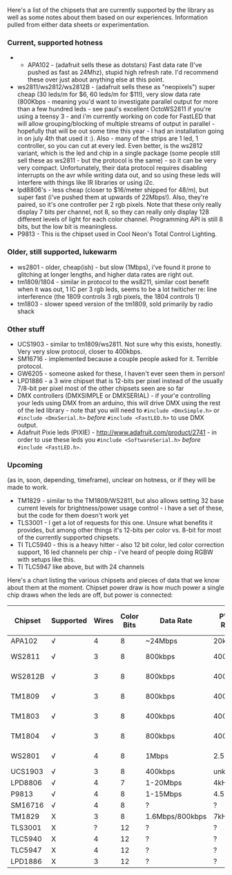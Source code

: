 Here's a list of the chipsets that are currently supported by the library as well as some notes about them based on our experiences.  Information pulled from either data sheets or experimentation.

### Current, supported hotness

* * APA102 - (adafruit sells these as dotstars) Fast data rate (I've pushed as fast as 24Mhz), stupid high refresh rate.  I'd recommend these over just about anything else at this point.
* ws2811/ws2812/ws2812B - (adafruit sells these as "neopixels") super cheap (30 leds/m for $6, 60 leds/m for $11!), very slow data rate (800Kbps - meaning you'd want to investigate parallel output for more than a few hundred leds - see paul's excellent OctoWS2811 if you're using a teensy 3 - and i'm currently working on code for FastLED that will allow grouping/blocking of multiple streams of output in parallel - hopefully that will be out some time this year - I had an installation going in on july 4th that used it :).  Also - many of the strips are 1 led, 1 controller, so you can cut at every led.  Even better, is the ws2812 variant, which is the led and chip in a single package (some people still sell these as ws2811 - but the protocol is the same) - so it can be very very compact.  Unfortunately, their data protocol requires disabling interrupts on the avr while writing data out, and so using these leds will interfere with things like IR libraries or using i2c.
* lpd8806's - less cheap (closer to $16/meter shipped for 48/m), but super fast (i've pushed them at upwards of 22Mbps!).  Also, they're paired, so it's one controller per 2 rgb pixels.  Note that these only really display 7 bits per channel, not 8, so they can really only display 128 different levels of light for each color channel.  Programming API is still 8 bits, but the low bit is meaningless.
* P9813 - This is the chipset used in Cool Neon's Total Control Lighting.  

### Older, still supported, lukewarm

* ws2801 - older, cheap(ish) - but slow (1Mbps), i've found it prone to glitching at longer lengths, and higher data rates are right out.  
* tm1809/1804 - similar in protocol to the ws8211, similar cost benefit when it was out, 1 IC per 3 rgb leds, seems to be a lot twiticher re: line interference (the 1809 controls 3 rgb pixels, the 1804 controls 1)
* tm1803 - slower speed version of the tm1809, sold primarily by radio shack 

### Other stuff

* UCS1903 - similar to tm1809/ws2811.  Not sure why this exists, honestly.  Very very slow protocol, closer to 400kbps.
* SM16716 - implemented because a couple people asked for it.  Terrible protocol.
* GW6205 - someone asked for these, I haven't ever seen them in person!
* LPD1886 - a 3 wire chipset that is 12-bits per pixel instead of the usually 7/8-bit per pixel most of the other chipsets seen are so far
* DMX controllers (DMXSIMPLE or DMXSERIAL) - if your'e controlling your leds using DMX from an arduino, this will drive DMX using the rest of the led library - note that you will need to ```#include <DmxSimple.h>``` or ```#include <DmxSerial.h>``` _before_ ```#include <FastLED.h>``` to use DMX output.
* Adafruit Pixie leds (PIXIE) - http://www.adafruit.com/product/2741 - in order to use these leds you ```#include <SoftwareSerial.h>``` _before_ ```#include <FastLED.h>```.

### Upcoming

(as in, soon, depending, timeframe), unclear on hotness, or if they will be made to work.

* TM1829 - similar to the TM1809/WS2811, but also allows setting 32 base current levels for brightness/power usage control - i have a set of these, but the code for them doesn't work yet
* TLS3001 - I get a lot of requests for this one.  Unsure what benefits it provides, but among other things it's 12-bits per color vs. 8-bit for most of the currently supported chipsets.
* TI TLC5940 - this is a heavy hitter - also 12 bit color, led color correction support, 16 led channels per chip - i've heard of people doing RGBW with setups like this.﻿
* TI TLC5947 like above, but with 24 channels

Here's a chart listing the various chipsets and pieces of data that we know about them at the moment.  Chipset power draw is how much power a single chip draws when the leds are off, but power is connected:

| Chipset | Supported | Wires | Color Bits | Data Rate | PWM Rate | Chipset Power Draw 
|---------|-----------|-------|------------|---------------|----------|--------------------
| APA102 | √ | 4 | 8 | ~24Mbps | 20khz | ? 
| WS2811 | √ | 3 | 8 | 800kbps | 400Hz | 5mw / 1ma@5v 
| WS2812B | √ | 3 | 8 | 800kbps | 400Hz | 5mw / 1ma@5v 
| TM1809 | √ | 3 | 8 | 800kbps | 400Hz | 7.2mw / 0.6ma@12v 
| TM1803 | √ | 3 | 8 | 400kbps | 400Hz | 7.2mw / 0.6ma@12v 
| TM1804 | √ | 3 | 8 | 800kbps | 400Hz | 7.2mw / 0.6ma@12v 
| WS2801 | √ | 4 | 8 | 1Mbps | 2.5kHz | 60mw / 5ma@12v 
| UCS1903 | √ | 3 | 8 | 400kbps | unknown | ? 
| LPD8806 | √ | 4 | 7 | 1-20Mbps | 4kHz | ? 
| P9813 | √ | 4 | 8 | 1-15Mbps | 4.5kHz | ? 
| SM16716 | √ | 4 | 8 | ? | ? | ? 
| TM1829 | X | 3 | 8 |  1.6Mbps/800kbps | 7kHz | 6ma@12v 
| TLS3001 | X | ? | 12 | ? | ? | ? 
| TLC5940 | X | 4 | 12 | ? | ? | ? 
| TLC5947 | X | 4 | 12 | ? | ? | ? 
| LPD1886 | X | 3 | 12 | ? | ? | ? 